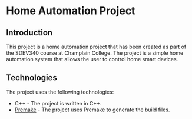 # Home Automation Project

## Introduction
This project is a home automation project that has been created as part of the SDEV340 course at Champlain College. The project is a simple home automation system that allows the user to control home smart devices.

## Technologies
The project uses the following technologies:
* C++ - The project is written in C++.
* [Premake](https://premake.github.io/) - The project uses Premake to generate the build files.
